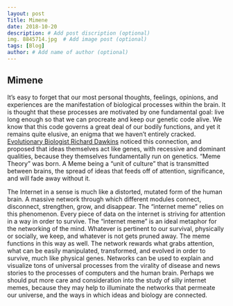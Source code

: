 ```yaml
---
layout: post
Title: Mimene
date: 2018-10-20
description: # Add post discription (optional)
img. 8845714.jpg  # Add image post (optional)
tags: [Blog]
author: # Add name of author (optional)
---
```

## Mimene

It’s easy to forget that our most personal thoughts, feelings, opinions, and experiences are the manifestation of biological processes within the brain. It is thought that these processes are motivated by one fundamental goal: live long enough so that we can procreate and keep our genetic code alive. We know that this code governs a great deal of our bodily functions, and yet it remains quite elusive, an enigma that we haven’t entirely cracked. [Evolutionary Biologist Richard Dawkins](http://nautil.us/issue/5/fame/the-meme-as-meme) noticed this connection, and proposed that ideas themselves act like genes, with recessive and dominant qualities, because they themselves fundamentally run on genetics. “Meme Theory” was born. A Meme being a “unit of culture” that is transmitted between brains, the spread of ideas that feeds off of attention, significance, and will fade away without it. 
	
  The Internet in a sense is much like a distorted, mutated form of the human brain. A massive network through which different modules connect, disconnect, strengthen, grow, and disappear. The “internet meme” relies on this phenomenon. Every piece of data on the internet is striving for attention in a way in order to survive. The “internet meme” is an ideal metaphor for the networking of the mind. Whatever is pertinent to our survival, physically or socially, we keep, and whatever is not gets pruned away. The meme functions in this way as well. The network rewards what grabs attention, what can be easily manipulated, transformed, and evolved in order to survive, much like physical genes. Networks can be used to explain and visualize tons of universal processes from the virality of disease and news stories to the processes of computers and the human brain. Perhaps we should put more care and consideration into the study of silly internet memes, because they may help to illuminate the networks that permeate our universe, and the ways in which ideas and biology are connected. 
